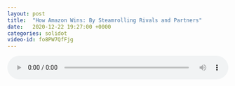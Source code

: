 ```yaml
---
layout: post
title:  "How Amazon Wins: By Steamrolling Rivals and Partners"
date:   2020-12-22 19:27:00 +0000
categories: solidot
video-id: fo8PW7QfFjg
---
```


<audio src="/assets/fb93236c35d2443dfb2db992a10f1d8f.mp3" style="width: 100%;" controls></audio>

